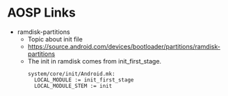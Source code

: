 # AOSP Links
- ramdisk-partitions
  - Topic about init file
  - https://source.android.com/devices/bootloader/partitions/ramdisk-partitions
  - The init in ramdisk comes from init_first_stage.
    ```
    system/core/init/Android.mk:
      LOCAL_MODULE := init_first_stage
      LOCAL_MODULE_STEM := init
    ```

